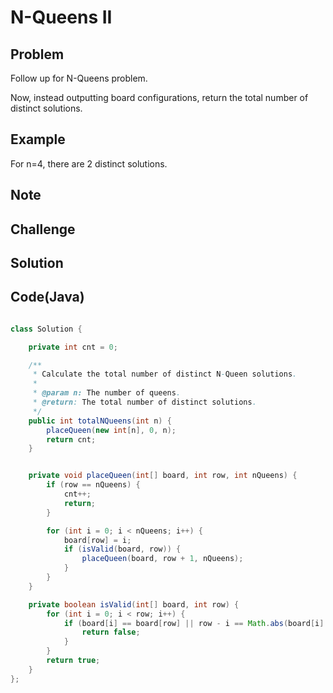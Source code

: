 N-Queens II
===


Problem
-------

Follow up for N-Queens problem.

Now, instead outputting board configurations, return the total number of distinct solutions.

Example
-------

For n=4, there are 2 distinct solutions.

Note
---------

Challenge
---------

Solution
--------



Code(Java)
----------

```java

class Solution {

    private int cnt = 0;

    /**
     * Calculate the total number of distinct N-Queen solutions.
     *
     * @param n: The number of queens.
     * @return: The total number of distinct solutions.
     */
    public int totalNQueens(int n) {
        placeQueen(new int[n], 0, n);
        return cnt;
    }


    private void placeQueen(int[] board, int row, int nQueens) {
        if (row == nQueens) {
            cnt++;
            return;
        }

        for (int i = 0; i < nQueens; i++) {
            board[row] = i;
            if (isValid(board, row)) {
                placeQueen(board, row + 1, nQueens);
            }
        }
    }

    private boolean isValid(int[] board, int row) {
        for (int i = 0; i < row; i++) {
            if (board[i] == board[row] || row - i == Math.abs(board[i] - board[row])) {
                return false;
            }
        }
        return true;
    }
};


```